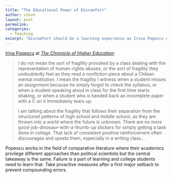 ```yaml
---
title: "The Educational Power of Discomfort"
author: steve
layout: post
permalink:
categories:
  - Teaching
excerpt: "Discomfort should be a learning experience as Irina Popescu notes at The Chronicle for Higher Education."
---
```



[Irina Popescu](http://complit.berkeley.edu/?page_id=8167) at [*The Chronicle of Higher Education*](http://chronicle.com/article/The-Educational-Power-of/236136):

> I do not mean the sort of fragility provoked by a class dealing with the representation of human-rights abuses, or the sort of fragility they undoubtedly feel as they read a nonfiction piece about a Chilean mental institution. I mean the fragility I witness when a student misses an assignment because he simply forgot to check the syllabus, or when a student speaking aloud in class for the first time starts shaking, or when a student who is handed back an incomplete paper with a C on it immediately tears up.
>
> I am talking about the fragility that follows their separation from the structured patterns of high school and middle school, as they are thrown into a world where the future is unknown. There are no more good-job-dinosaur-with-a-thumb-up stickers for simply getting a task done in college. That lack of consistent positive reinforcement often discourages and upsets them, especially in a writing class...

Popescu works in the field of comparative literature where their academics privilege different approaches than political scientists but the central takeaway is the same. Failure is a part of learning and college students need to learn that. Take proactive measures after a first major setback to prevent compounding errors.
